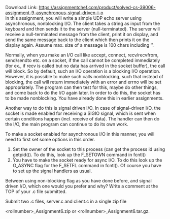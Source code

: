 Download Link: https://assignmentchef.com/product/solved-cs-39006-assignment-9-asynchronous-signal-driven-i-o
<br>
In this assignment, you will write a simple UDP echo server using asynchronous, nonblocking I/O. The client takes a string as input from the keyboard and then sends it to the server (null-terminated). The server will receive a null-terminated message from the client, print it on display, and send the same message back to the client which then prints it on the display again. Assume max. size of a message is 100 chars including ‘ ’.




Normally, when you make an I/O call like accept, connect, recv/recvfrom, send/sendto  etc. on a socket, if the call cannot be completed immediately (for ex., if recv is called but no data has arrived in the socket buffer), the call will block. So by default, such an I/O operation is a blocking I/O operation. However, it is possible to make such calls nonblocking, such that instead of blocking, the call will return immediately with an error and errno will be set appropriately. The program can then test for this, maybe do other things, and come back to do the I/O again later. In order to do this, the socket has to be made nonblocking. You have already done this in earlier assignments.




Another way to do this is signal driven I/O. In case of signal-driven I/O, the socket is made enabled for receiving a SIGIO signal, which is sent when certain conditions happen (incl. receive of data). The handler can then do the I/O, the main program can continue to do its own work.




To make a socket enabled for asynchronous I/O in this manner, you will need to first set some options in this order.

<ol>

 <li>Set the owner of the socket to this process (can get the process id using getpid()). To do this, look up the F_SETOWN command in fcntl()</li>

 <li>You have to make the socket ready for async I/O. To do this look up the O_ASYNC flag for the F_SETFL command in fcntl(). Of course you have to set up the signal handlers as usual.</li>

</ol>




Between using non-blocking flag as you have done before, and signal driven I/O, which one would you prefer and why? Write a comment at the TOP of your .c file submitted.




Submit      two      .c      files,      server.c     and      client.c      in      a      single      zip     file

&lt;rollnumber&gt;_Assignment6.zip or &lt;rollnumber&gt;_Assignment6.tar.gz.


